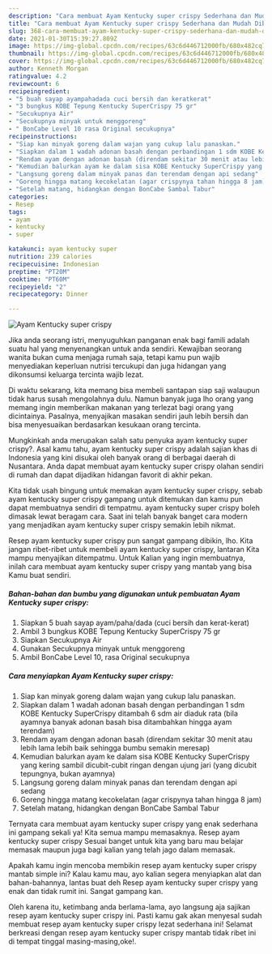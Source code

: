 ```yaml
---
description: "Cara membuat Ayam Kentucky super crispy Sederhana dan Mudah Dibuat"
title: "Cara membuat Ayam Kentucky super crispy Sederhana dan Mudah Dibuat"
slug: 368-cara-membuat-ayam-kentucky-super-crispy-sederhana-dan-mudah-dibuat
date: 2021-01-30T15:39:27.809Z
image: https://img-global.cpcdn.com/recipes/63c6d446712000fb/680x482cq70/ayam-kentucky-super-crispy-foto-resep-utama.jpg
thumbnail: https://img-global.cpcdn.com/recipes/63c6d446712000fb/680x482cq70/ayam-kentucky-super-crispy-foto-resep-utama.jpg
cover: https://img-global.cpcdn.com/recipes/63c6d446712000fb/680x482cq70/ayam-kentucky-super-crispy-foto-resep-utama.jpg
author: Kenneth Morgan
ratingvalue: 4.2
reviewcount: 6
recipeingredient:
- "5 buah sayap ayampahadada cuci bersih dan keratkerat"
- "3 bungkus KOBE Tepung Kentucky SuperCrispy 75 gr"
- "Secukupnya Air"
- "Secukupnya minyak untuk menggoreng"
- " BonCabe Level 10 rasa Original secukupnya"
recipeinstructions:
- "Siap kan minyak goreng dalam wajan yang cukup lalu panaskan."
- "Siapkan dalam 1 wadah adonan basah dengan perbandingan 1 sdm KOBE Kentucky SuperCrispy ditambah 6 sdm air diaduk rata (bila ayamnya banyak adonan basah bisa ditambahkan hingga ayam terendam)"
- "Rendam ayam dengan adonan basah (direndam sekitar 30 menit atau lebih lama lebih baik sehingga bumbu semakin meresap)"
- "Kemudian balurkan ayam ke dalam sisa KOBE Kentucky SuperCrispy yang kering sambil dicubit-cubit ringan dengan ujung jari (yang dicubit tepungnya, bukan ayamnya)"
- "Langsung goreng dalam minyak panas dan terendam dengan api sedang"
- "Goreng hingga matang kecokelatan (agar crispynya tahan hingga 8 jam)"
- "Setelah matang, hidangkan dengan BonCabe Sambal Tabur"
categories:
- Resep
tags:
- ayam
- kentucky
- super

katakunci: ayam kentucky super 
nutrition: 239 calories
recipecuisine: Indonesian
preptime: "PT20M"
cooktime: "PT60M"
recipeyield: "2"
recipecategory: Dinner

---
```



![Ayam Kentucky super crispy](https://img-global.cpcdn.com/recipes/63c6d446712000fb/680x482cq70/ayam-kentucky-super-crispy-foto-resep-utama.jpg)

Jika anda seorang istri, menyuguhkan panganan enak bagi famili adalah suatu hal yang menyenangkan untuk anda sendiri. Kewajiban seorang  wanita bukan cuma menjaga rumah saja, tetapi kamu pun wajib menyediakan keperluan nutrisi tercukupi dan juga hidangan yang dikonsumsi keluarga tercinta wajib lezat.

Di waktu  sekarang, kita memang bisa membeli santapan siap saji walaupun tidak harus susah mengolahnya dulu. Namun banyak juga lho orang yang memang ingin memberikan makanan yang terlezat bagi orang yang dicintainya. Pasalnya, menyajikan masakan sendiri jauh lebih bersih dan bisa menyesuaikan berdasarkan kesukaan orang tercinta. 



Mungkinkah anda merupakan salah satu penyuka ayam kentucky super crispy?. Asal kamu tahu, ayam kentucky super crispy adalah sajian khas di Indonesia yang kini disukai oleh banyak orang di berbagai daerah di Nusantara. Anda dapat membuat ayam kentucky super crispy olahan sendiri di rumah dan dapat dijadikan hidangan favorit di akhir pekan.

Kita tidak usah bingung untuk memakan ayam kentucky super crispy, sebab ayam kentucky super crispy gampang untuk ditemukan dan kamu pun dapat membuatnya sendiri di tempatmu. ayam kentucky super crispy boleh dimasak lewat beragam cara. Saat ini telah banyak banget cara modern yang menjadikan ayam kentucky super crispy semakin lebih nikmat.

Resep ayam kentucky super crispy pun sangat gampang dibikin, lho. Kita jangan ribet-ribet untuk membeli ayam kentucky super crispy, lantaran Kita mampu menyajikan ditempatmu. Untuk Kalian yang ingin membuatnya, inilah cara membuat ayam kentucky super crispy yang mantab yang bisa Kamu buat sendiri.

<!--inarticleads1-->

##### Bahan-bahan dan bumbu yang digunakan untuk pembuatan Ayam Kentucky super crispy:

1. Siapkan 5 buah sayap ayam/paha/dada (cuci bersih dan kerat-kerat)
1. Ambil 3 bungkus KOBE Tepung Kentucky SuperCrispy 75 gr
1. Siapkan Secukupnya Air
1. Gunakan Secukupnya minyak untuk menggoreng
1. Ambil  BonCabe Level 10, rasa Original secukupnya




<!--inarticleads2-->

##### Cara menyiapkan Ayam Kentucky super crispy:

1. Siap kan minyak goreng dalam wajan yang cukup lalu panaskan.
1. Siapkan dalam 1 wadah adonan basah dengan perbandingan 1 sdm KOBE Kentucky SuperCrispy ditambah 6 sdm air diaduk rata (bila ayamnya banyak adonan basah bisa ditambahkan hingga ayam terendam)
1. Rendam ayam dengan adonan basah (direndam sekitar 30 menit atau lebih lama lebih baik sehingga bumbu semakin meresap)
1. Kemudian balurkan ayam ke dalam sisa KOBE Kentucky SuperCrispy yang kering sambil dicubit-cubit ringan dengan ujung jari (yang dicubit tepungnya, bukan ayamnya)
1. Langsung goreng dalam minyak panas dan terendam dengan api sedang
1. Goreng hingga matang kecokelatan (agar crispynya tahan hingga 8 jam)
1. Setelah matang, hidangkan dengan BonCabe Sambal Tabur




Ternyata cara membuat ayam kentucky super crispy yang enak sederhana ini gampang sekali ya! Kita semua mampu memasaknya. Resep ayam kentucky super crispy Sesuai banget untuk kita yang baru mau belajar memasak maupun juga bagi kalian yang telah jago dalam memasak.

Apakah kamu ingin mencoba membikin resep ayam kentucky super crispy mantab simple ini? Kalau kamu mau, ayo kalian segera menyiapkan alat dan bahan-bahannya, lantas buat deh Resep ayam kentucky super crispy yang enak dan tidak rumit ini. Sangat gampang kan. 

Oleh karena itu, ketimbang anda berlama-lama, ayo langsung aja sajikan resep ayam kentucky super crispy ini. Pasti kamu gak akan menyesal sudah membuat resep ayam kentucky super crispy lezat sederhana ini! Selamat berkreasi dengan resep ayam kentucky super crispy mantab tidak ribet ini di tempat tinggal masing-masing,oke!.

